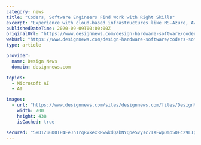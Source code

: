 ```yaml
---
category: news
title: "Coders, Software Engineers Find Work with Right Skills"
excerpt: "Experience with cloud-based infrastructures like MS-Azure, AWS, Google, Oracle ... general purpose programming language suitable for a variety of tasks in machine learning. Depending upon the specific machine learning application, the other suitable ..."
publishedDateTime: 2020-09-09T00:00:00Z
originalUrl: "https://www.designnews.com/design-hardware-software/coders-software-engineers-find-work-right-skills"
webUrl: "https://www.designnews.com/design-hardware-software/coders-software-engineers-find-work-right-skills"
type: article

provider:
  name: Design News
  domain: designnews.com

topics:
  - Microsoft AI
  - AI

images:
  - url: "https://www.designnews.com/sites/designnews.com/files/Design%20News/AdobeStock_267349628_700W.png"
    width: 700
    height: 438
    isCached: true

secured: "5+D1ZuGD0TP4FeJn1rqRVkexRRwwkdQabNYQpeSvysc7IXFwpDmp5DFc29LIg3F1VxD1/g+NkGyg0N8To/Fl+qFk24l2xOaHce0gfMNcM7cUj/Wy4o9PAb1Pu82lJ0ZPVbBHNt62xAx5qew7Vu/A2n8Kfg4xWjQxYjhSXpsCpT8duhTB8UBvCoRV3SXic6J88mjsZWl9dH7pDUX+h3/bRJRaq7FhNJB/Erh3lVyivoM/wjQaMgMCFC1V5NuWbt5Mxwx8LULn0lqzDvo0qhXSqplbKtnVatcq73V0zJ50ySUc5+3KPnKB3zqhtuUGCHa6QkOC67EpSe2eFl6sTRs9+r7CoHBKZrKTY1g4g3uaJtM=;C4I7Kj1AICD+7VfwFdt1ig=="
---
```


